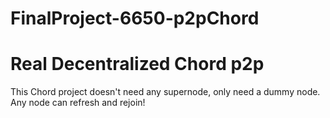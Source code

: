 # FinalProject-6650-p2pChord

# Real Decentralized Chord p2p

This Chord project doesn't need any supernode, only need a dummy node. 
Any node can refresh and rejoin!